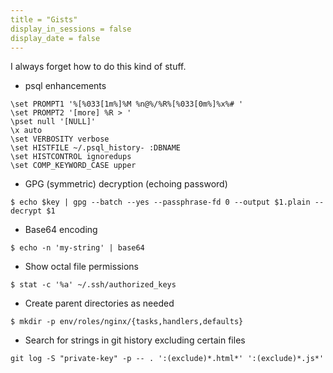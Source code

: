 ```yaml
---
title = "Gists"
display_in_sessions = false
display_date = false
---
```


I always forget how to do this kind of stuff.

- psql enhancements

```
\set PROMPT1 '%[%033[1m%]%M %n@%/%R%[%033[0m%]%x%# '
\set PROMPT2 '[more] %R > '
\pset null '[NULL]'
\x auto
\set VERBOSITY verbose
\set HISTFILE ~/.psql_history- :DBNAME
\set HISTCONTROL ignoredups
\set COMP_KEYWORD_CASE upper
```

- GPG (symmetric) decryption (echoing password)

```
$ echo $key | gpg --batch --yes --passphrase-fd 0 --output $1.plain --decrypt $1
```

- Base64 encoding

```
$ echo -n 'my-string' | base64
```


- Show octal file permissions

```
$ stat -c '%a' ~/.ssh/authorized_keys
```

- Create parent directories as needed

```
$ mkdir -p env/roles/nginx/{tasks,handlers,defaults}
```

- Search for strings in git history excluding certain files

```
git log -S "private-key" -p -- . ':(exclude)*.html*' ':(exclude)*.js*'
```
